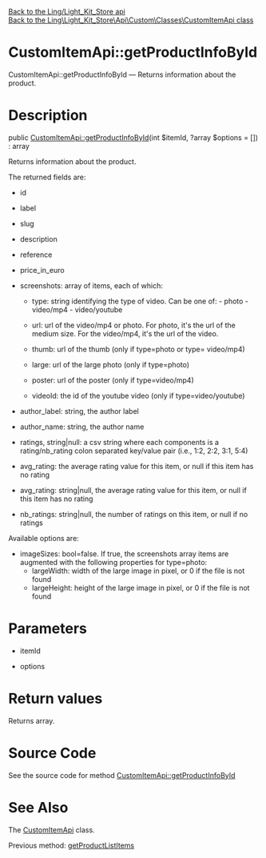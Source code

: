 [Back to the Ling/Light_Kit_Store api](https://github.com/lingtalfi/Light_Kit_Store/blob/master/doc/api/Ling/Light_Kit_Store.md)<br>
[Back to the Ling\Light_Kit_Store\Api\Custom\Classes\CustomItemApi class](https://github.com/lingtalfi/Light_Kit_Store/blob/master/doc/api/Ling/Light_Kit_Store/Api/Custom/Classes/CustomItemApi.md)


CustomItemApi::getProductInfoById
================



CustomItemApi::getProductInfoById — Returns information about the product.




Description
================


public [CustomItemApi::getProductInfoById](https://github.com/lingtalfi/Light_Kit_Store/blob/master/doc/api/Ling/Light_Kit_Store/Api/Custom/Classes/CustomItemApi/getProductInfoById.md)(int $itemId, ?array $options = []) : array




Returns information about the product.

The returned fields are:

- id
- label
- slug
- description
- reference
- price_in_euro
- screenshots: array of items, each of which:
     - type: string identifying the type of video. Can be one of:
            - photo
            - video/mp4
            - video/youtube

     - url: url of the video/mp4 or photo. For photo, it's the url of the medium size. For the video/mp4, it's the url of the video.
     - thumb: url of the thumb (only if type=photo or type= video/mp4)
     - large: url of the large photo (only if type=photo)
     - poster: url of the poster (only if type=video/mp4)
     - videoId: the id of the youtube video (only if type=video/youtube)

- author_label: string, the author label
- author_name: string, the author name
- ratings, string|null: a csv string where each components is a rating/nb_rating colon separated key/value pair (i.e., 1:2, 2:2, 3:1, 5:4)
- avg_rating: the average rating value for this item, or null if this item has no rating
- avg_rating: string|null, the average rating value for this item, or null if this item has no rating
- nb_ratings: string|null, the number of ratings on this item, or null if no ratings


Available options are:
- imageSizes: bool=false. If true, the screenshots array items are augmented with the following properties for type=photo:
     - largeWidth: width of the large image in pixel, or 0 if the file is not found
     - largeHeight: height of the large image in pixel, or 0 if the file is not found




Parameters
================


- itemId

    

- options

    


Return values
================

Returns array.








Source Code
===========
See the source code for method [CustomItemApi::getProductInfoById](https://github.com/lingtalfi/Light_Kit_Store/blob/master/Api/Custom/Classes/CustomItemApi.php#L171-L290)


See Also
================

The [CustomItemApi](https://github.com/lingtalfi/Light_Kit_Store/blob/master/doc/api/Ling/Light_Kit_Store/Api/Custom/Classes/CustomItemApi.md) class.

Previous method: [getProductListItems](https://github.com/lingtalfi/Light_Kit_Store/blob/master/doc/api/Ling/Light_Kit_Store/Api/Custom/Classes/CustomItemApi/getProductListItems.md)<br>

